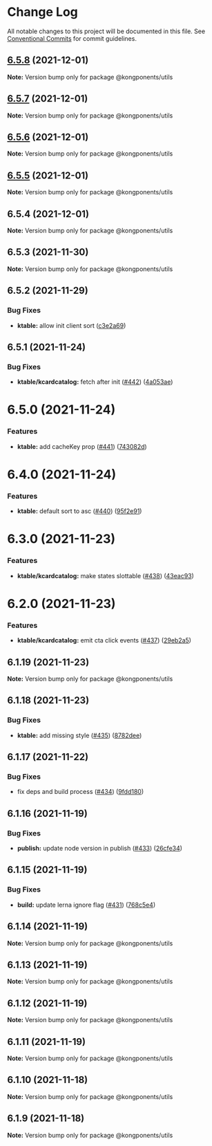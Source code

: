 # Change Log

All notable changes to this project will be documented in this file.
See [Conventional Commits](https://conventionalcommits.org) for commit guidelines.

## [6.5.8](https://github.com/Kong/kongponents/compare/@kongponents/utils@6.5.7...@kongponents/utils@6.5.8) (2021-12-01)

**Note:** Version bump only for package @kongponents/utils





## [6.5.7](https://github.com/Kong/kongponents/compare/@kongponents/utils@6.5.6...@kongponents/utils@6.5.7) (2021-12-01)

**Note:** Version bump only for package @kongponents/utils





## [6.5.6](https://github.com/Kong/kongponents/compare/@kongponents/utils@6.5.5...@kongponents/utils@6.5.6) (2021-12-01)

**Note:** Version bump only for package @kongponents/utils





## [6.5.5](https://github.com/Kong/kongponents/compare/@kongponents/utils@6.5.4...@kongponents/utils@6.5.5) (2021-12-01)

**Note:** Version bump only for package @kongponents/utils





## 6.5.4 (2021-12-01)

**Note:** Version bump only for package @kongponents/utils





## 6.5.3 (2021-11-30)

**Note:** Version bump only for package @kongponents/utils





## 6.5.2 (2021-11-29)


### Bug Fixes

* **ktable:** allow init client sort ([c3e2a69](https://github.com/Kong/kongponents/commit/c3e2a693974d6aae7f829841af89391c5dd357b2))





## 6.5.1 (2021-11-24)


### Bug Fixes

* **ktable/kcardcatalog:** fetch after init ([#442](https://github.com/Kong/kongponents/issues/442)) ([4a053ae](https://github.com/Kong/kongponents/commit/4a053ae4e39e7df7acc798510c8a2fa9e5ab3f6c))





# 6.5.0 (2021-11-24)


### Features

* **ktable:** add cacheKey prop ([#441](https://github.com/Kong/kongponents/issues/441)) ([743082d](https://github.com/Kong/kongponents/commit/743082df383699b8016d3b6d85497ec77563aaec))





# 6.4.0 (2021-11-24)


### Features

* **ktable:** default sort to asc ([#440](https://github.com/Kong/kongponents/issues/440)) ([95f2e91](https://github.com/Kong/kongponents/commit/95f2e9164c09e50b25f2e334ff30231ab0984503))





# 6.3.0 (2021-11-23)


### Features

* **ktable/kcardcatalog:** make states slottable ([#438](https://github.com/Kong/kongponents/issues/438)) ([43eac93](https://github.com/Kong/kongponents/commit/43eac9337193fe47b28b27576d727e6cbbabad50))





# 6.2.0 (2021-11-23)


### Features

* **ktable/kcardcatalog:** emit cta click events ([#437](https://github.com/Kong/kongponents/issues/437)) ([29eb2a5](https://github.com/Kong/kongponents/commit/29eb2a53cf180935afee1ee10f1b88b462dc29ad))





## 6.1.19 (2021-11-23)

**Note:** Version bump only for package @kongponents/utils





## 6.1.18 (2021-11-23)


### Bug Fixes

* **ktable:** add missing style ([#435](https://github.com/Kong/kongponents/issues/435)) ([8782dee](https://github.com/Kong/kongponents/commit/8782dee82dafc68c1f956149a249b950359401b1))





## 6.1.17 (2021-11-22)


### Bug Fixes

* fix deps and build process ([#434](https://github.com/Kong/kongponents/issues/434)) ([9fdd180](https://github.com/Kong/kongponents/commit/9fdd180c9816bd4a43d4cd9229fc45b180ba5eed))





## 6.1.16 (2021-11-19)


### Bug Fixes

* **publish:** update node version in publish ([#433](https://github.com/Kong/kongponents/issues/433)) ([26cfe34](https://github.com/Kong/kongponents/commit/26cfe34b6fd9fbb3d61ffdb95412804bac88ba36))





## 6.1.15 (2021-11-19)


### Bug Fixes

* **build:** update lerna ignore flag ([#431](https://github.com/Kong/kongponents/issues/431)) ([768c5e4](https://github.com/Kong/kongponents/commit/768c5e4e78bfca118fe7b2d022778854e076b323))





## 6.1.14 (2021-11-19)

**Note:** Version bump only for package @kongponents/utils





## 6.1.13 (2021-11-19)

**Note:** Version bump only for package @kongponents/utils





## 6.1.12 (2021-11-19)

**Note:** Version bump only for package @kongponents/utils





## 6.1.11 (2021-11-19)

**Note:** Version bump only for package @kongponents/utils





## 6.1.10 (2021-11-18)

**Note:** Version bump only for package @kongponents/utils





## 6.1.9 (2021-11-18)

**Note:** Version bump only for package @kongponents/utils
